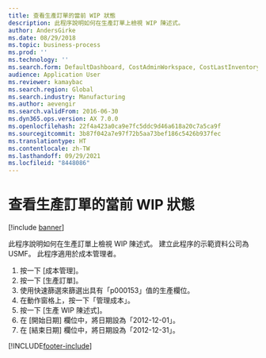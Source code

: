 ```yaml
---
title: 查看生產訂單的當前 WIP 狀態
description: 此程序說明如何在生產訂單上檢視 WIP 陳述式。
author: AndersGirke
ms.date: 08/29/2018
ms.topic: business-process
ms.prod: ''
ms.technology: ''
ms.search.form: DefaultDashboard, CostAdminWorkspace, CostLastInventoryCloseCard, CostLastBackflushCostingCard, CostStatementCacheCard, CostReleasedProductsMissingCostingDataFormPart, CostCalculationPeriodTopVariancesChartFormPart, ProdTable, CostStatement
audience: Application User
ms.reviewer: kamaybac
ms.search.region: Global
ms.search.industry: Manufacturing
ms.author: aevengir
ms.search.validFrom: 2016-06-30
ms.dyn365.ops.version: AX 7.0.0
ms.openlocfilehash: 22f4a423a0ca9e7fc5ddc9d46a618a20c7a5ca9f
ms.sourcegitcommit: 3b87f042a7e97f72b5aa73bef186c5426b937fec
ms.translationtype: HT
ms.contentlocale: zh-TW
ms.lasthandoff: 09/29/2021
ms.locfileid: "8448086"
---
```

# <a name="view-current-wip-status-on-a-production-order"></a>查看生產訂單的當前 WIP 狀態

[!include [banner](../../includes/banner.md)]

此程序說明如何在生產訂單上檢視 WIP 陳述式。 建立此程序的示範資料公司為 USMF。 此程序適用於成本管理者。

1. 按一下 [成本管理]。
2. 按一下 [生產訂單]。
3. 使用快速篩選來篩選出具有「p000153」值的生產欄位。
4. 在動作窗格上，按一下「管理成本」。
5. 按一下 [生產 WIP 陳述式]。
6. 在 [開始日期] 欄位中，將日期設為「2012-12-01」。
7. 在 [結束日期] 欄位中，將日期設為「2012-12-31」。



[!INCLUDE[footer-include](../../../includes/footer-banner.md)]
